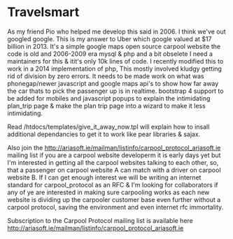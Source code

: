 # Travelsmart
As my friend Pio who helped me develop this said in 2006.
I think we've out googled google.
This is my answer to Uber which google valued at $17 billion in 2013.
It's a simple google maps open source carpool website
the code is old and 2006-2009 era mysql & php and a bit obselete
I need a maintainers for this & itit's only 10k lines of code.
I recently modified this to work in a 2014 implementation of php,
This mostly involved kludgy getting rid of division by zero errors.
It needs to be made work on what was phonegap/newer javascript and google maps api's 
to show how far away the car thats to pick the passenger up is in realtime.
bootstrap 4 support to be added for mobiles and javascript popups
to explain the intimidating plan_trip page & make the plan trip page into a wizard
to make it less intimidating.

Read /htdocs/templates/give_it_away_now.tpl will explain how to insall additional
dependancies to get it to work like pear libraries & sajax.

Also join the http://ariasoft.ie/mailman/listinfo/carpool_protocol_ariasoft.ie
mailing list if you are a carpool website developerm it is early days yet but
I'm interested in getting all the carpool websites talking to each other, so, that
a passenger on carpool website A can match with a driver on carpool website B.
If I can get enough interest we will be writing an internet standard for carpool_protocol
as an RFC & I'm looking for collaborators if any of ye are interested in making sure carpooling
works as each new website is dividing up the carpooler customer base even further without a carpool protocol,
saving the environment and even internet rfc immortality.

Subscription to the Carpool Protocol mailing list is available here 
http://ariasoft.ie/mailman/listinfo/carpool_protocol_ariasoft.ie
